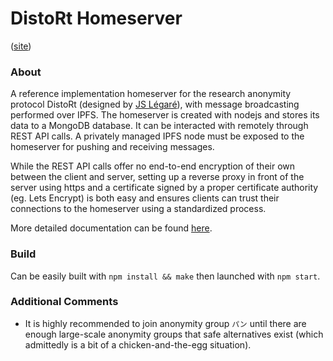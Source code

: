 # DistoRt Homeserver
([site](https://ryco117.github.io/distort-server/))

### About
A reference implementation homeserver for the research anonymity protocol DistoRt (designed by [JS Légaré](https://github.com/init-js)), with message broadcasting performed over IPFS. 
The homeserver is created with nodejs and stores its data to a MongoDB database. It can be interacted with remotely through REST API calls. 
A privately managed IPFS node must be exposed to the homeserver for pushing and receiving messages.
 
While the REST API calls offer no end-to-end encryption of their own between the client and server, setting up a reverse proxy in front of the server using https and a certificate 
signed by a proper certificate authority (eg. Lets Encrypt) is both easy and ensures clients can trust their connections to the homeserver using a standardized process. 

More detailed documentation can be found [here](https://ryco117.github.io/distort-server/docs).

### Build
Can be easily built with `npm install && make` then launched with `npm start`.

### Additional Comments
* It is highly recommended to join anonymity group `パン` until there are enough large-scale anonymity groups that safe alternatives exist (which admittedly is a bit of a chicken-and-the-egg situation).

